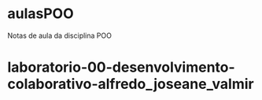 # aulasPOO
Notas de aula da disciplina POO
# laboratorio-00-desenvolvimento-colaborativo-alfredo_joseane_valmir
